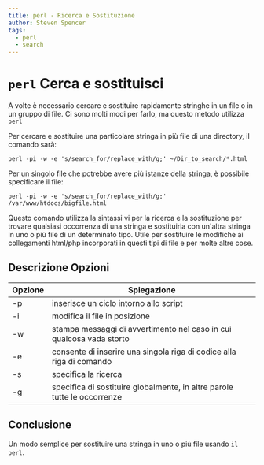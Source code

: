 ```yaml
---
title: perl - Ricerca e Sostituzione
author: Steven Spencer
tags:
  - perl
  - search
---
```


# `perl` Cerca e sostituisci

A volte è necessario cercare e sostituire rapidamente stringhe in un file o in un gruppo di file. Ci sono molti modi per farlo, ma questo metodo utilizza `perl`

Per cercare e sostituire una particolare stringa in più file di una directory, il comando sarà:

```
perl -pi -w -e 's/search_for/replace_with/g;' ~/Dir_to_search/*.html
```

Per un singolo file che potrebbe avere più istanze della stringa, è possibile specificare il file:

```
perl -pi -w -e 's/search_for/replace_with/g;' /var/www/htdocs/bigfile.html
```

Questo comando utilizza la sintassi vi per la ricerca e la sostituzione per trovare qualsiasi occorrenza di una stringa e sostituirla con un'altra stringa in uno o più file di un determinato tipo. Utile per sostituire le modifiche ai collegamenti html/php incorporati in questi tipi di file e per molte altre cose.

## Descrizione Opzioni

| Opzione | Spiegazione                                                              |
| ------- | ------------------------------------------------------------------------ |
| -p      | inserisce un ciclo intorno allo script                                   |
| -i      | modifica il file in posizione                                            |
| -w      | stampa messaggi di avvertimento nel caso in cui qualcosa vada storto     |
| -e      | consente di inserire una singola riga di codice alla riga di comando     |
| -s      | specifica la ricerca                                                     |
| -g      | specifica di sostituire globalmente, in altre parole tutte le occorrenze |

## Conclusione

Un modo semplice per sostituire una stringa in uno o più file usando `il perl`.

